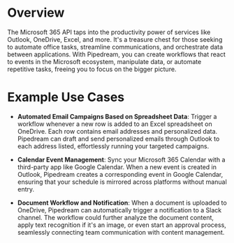 # Overview

The Microsoft 365 API taps into the productivity power of services like Outlook, OneDrive, Excel, and more. It's a treasure chest for those seeking to automate office tasks, streamline communications, and orchestrate data between applications. With Pipedream, you can create workflows that react to events in the Microsoft ecosystem, manipulate data, or automate repetitive tasks, freeing you to focus on the bigger picture.

# Example Use Cases

- **Automated Email Campaigns Based on Spreadsheet Data**: Trigger a workflow whenever a new row is added to an Excel spreadsheet on OneDrive. Each row contains email addresses and personalized data. Pipedream can draft and send personalized emails through Outlook to each address listed, effortlessly running your targeted campaigns.

- **Calendar Event Management**: Sync your Microsoft 365 Calendar with a third-party app like Google Calendar. When a new event is created in Outlook, Pipedream creates a corresponding event in Google Calendar, ensuring that your schedule is mirrored across platforms without manual entry.

- **Document Workflow and Notification**: When a document is uploaded to OneDrive, Pipedream can automatically trigger a notification to a Slack channel. The workflow could further analyze the document content, apply text recognition if it's an image, or even start an approval process, seamlessly connecting team communication with content management.
